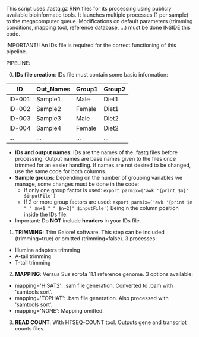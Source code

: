 This script uses .fastq.gz RNA files for its processing using publicly available bioinformatic tools. It launches multiple processes (1 per sample) to the megacomputer queue. Modifications on default parameters (trimming conditions, mapping tool, reference database, ...) must be done INSIDE this code.

IMPORTANT!! An IDs file is required for the correct functioning of this pipeline.

PIPELINE:

0) **IDs file creation**: IDs file must contain some basic information:

|ID      |Out_Names |Group1 |Group2 |
|--------|----------|-------|-------|
|ID-001  |Sample1   |Male   |Diet1  |
|ID-002  |Sample2   |Female |Diet1  |
|ID-003  |Sample3   |Male   |Diet2  |
|ID-004  |Sample4   |Female |Diet2  |
|...     |...       |...    |...    |

- **IDs and output names**: IDs are the names of the .fastq files before processing. Output names are base names given to the files once trimmed for an easier handling. If names are not desired to be changed, use the same code for both columns.
- **Sample groups**: Depending on the number of grouping variables we manage, some changes must be done in the code:
  - If only one group factor is used: `export parmix=('awk '{print $n}' $inputFile')`
  - If 2 or more group factors are used: `export parmix=('awk '{print $n "_" $n+1 "_" $n+2}' $inputFile')`
  Being n the column position inside the IDs file.
- Important: Do **NOT** include **headers** in your IDs file.

1) **TRIMMING**: Trim Galore! software. This step can be included (trimming=true) or omitted (trimming=false). 3 processes:
- Illumina adapters trimming
- A-tail trimming
- T-tail trimming

2) **MAPPING**: Versus Sus scrofa 11.1 reference genome. 3 options available:
- mapping='HISAT2': .sam file generation. Converted to .bam with 'samtools sort'.
- mapping='TOPHAT': .bam file generation. Also processed with 'samtools sort'.
- mapping='NONE': Mapping omitted.

3) **READ COUNT**: With HTSEQ-COUNT tool. Outputs gene and transcript counts files.

